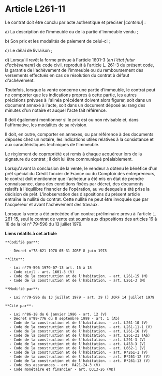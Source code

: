 # Article L261-11

Le contrat doit être conclu par acte authentique et préciser [*contenu*] :

a) La description de l'immeuble ou de la partie d'immeuble vendu ;

b) Son prix et les modalités de paiement de celui-ci ;

c) Le délai de livraison ;

d) Lorsqu'il revêt la forme prévue à l'article 1601-3 [*en l'état futur d'achèvement*] du code civil, reproduit à l'article
L. 261-3 du présent code, la garantie de l'achèvement de l'immeuble ou du remboursement des versements effectués en cas de
résolution du contrat à défaut d'achèvement.

Toutefois, lorsque la vente concerne une partie d'immeuble, le contrat peut ne comporter que les indications propres à cette
partie, les autres précisions prévues à l'alinéa précédent doivent alors figurer, soit dans un document annexé à l'acte, soit
dans un document déposé au rang des minutes d'un notaire et auquel l'acte fait référence.

Il doit également mentionner si le prix est ou non révisable et, dans l'affirmative, les modalités de sa révision.

Il doit, en outre, comporter en annexes, ou par référence à des documents déposés chez un notaire, les indications utiles
relatives à la consistance et aux caractéristiques techniques de l'immeuble.

Le règlement de copropriété est remis à chaque acquéreur lors de la signature du contrat ; il doit lui être communiqué
préalablement.

Lorsqu'avant la conclusion de la vente, le vendeur a obtenu le bénéfice d'un prêt spécial du Crédit foncier de France ou du
Comptoir des entrepreneurs, le contrat doit mentionner que l'acheteur a été mis en état de prendre connaissance, dans des
conditions fixées par décret, des documents relatifs à l'équilibre financier de l'opération, au vu desquels a été prise la
décision de prêt. L'inobservation des dispositions du présent article entraîne la nullité du contrat. Cette nullité ne peut
être invoquée que par l'acquéreur et avant l'achèvement des travaux.

Lorsque la vente a été précédée d'un contrat préliminaire prévu à l'article L. 261-15, seul le contrat de vente est soumis
aux dispositions des articles 16 à 18 de la loi n° 79-596 du 13 juillet 1979.

**Liens relatifs à cet article**

	**Codifié par**:

	  - Décret n°78-621 1978-05-31 JORF 8 juin 1978

	**Cite**:

	  - Loi n°79-596 1979-07-13 art. 16 à 18
	  - Code civil - art. 1601-3 (V)
	  - Code de la construction et de l'habitation. - art. L261-15 (M)
	  - Code de la construction et de l'habitation. - art. L261-3 (M)

	**Modifié par**:

	  - Loi n°79-596 du 13 juillet 1979 - art. 39 () JORF 14 juillet 1979

	**Cité par**:

	  - Loi n°86-18 du 6 janvier 1986 - art. 12 (V)
	  - Décret n°99-776 du 8 septembre 1999 - art. 1 (Ab)
	  - Code de la construction et de l'habitation. - art. L261-10 (V)
	  - Code de la construction et de l'habitation. - art. L261-11-1 (V)
	  - Code de la construction et de l'habitation. - art. L261-16 (V)
	  - Code de la construction et de l'habitation. - art. L261-21 (Ab)
	  - Code de la construction et de l'habitation. - art. L291-3 (V)
	  - Code de la construction et de l'habitation. - art. L453-3 (V)
	  - Code de la construction et de l'habitation. - art. L662-1 (V)
	  - Code de la construction et de l'habitation. - art. R*261-1 (V)
	  - Code de la construction et de l'habitation. - art. R*261-12 (V)
	  - Code de la construction et de l'habitation. - art. R*261-13 (V)
	  - Code des assurances - art. R421-24-3 (V)
	  - Code monétaire et financier - art. D313-26 (VD)
